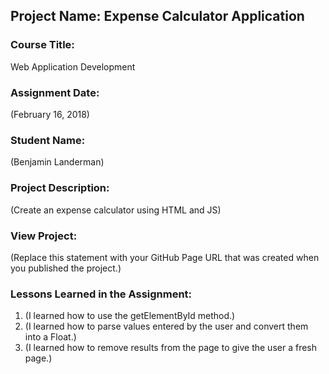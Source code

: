 ## Project Name:  Expense Calculator Application

### Course Title:
Web Application Development

### Assignment Date:  
(February 16, 2018)

### Student Name:  
(Benjamin Landerman)

### Project Description:
(Create an expense calculator using HTML and JS)

### View Project:
(Replace this statement with your GitHub Page URL that was created when you 
 published the project.)

### Lessons Learned in the Assignment:
1. (I learned how to use the getElementById method.)
2. (I learned how to parse values entered by the user and convert them into a Float.)
3. (I learned how to remove results from the page to give the user a fresh page.)



